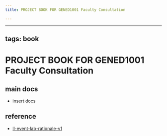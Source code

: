 ```yaml
---
title: PROJECT BOOK FOR GENED1001 Faculty Consultation

---
```



---
tags: book
---

PROJECT BOOK FOR GENED1001 Faculty Consultation
===

main docs
---

- insert docs

reference
---

- [ll-event-lab-rationale-v1](/AunryFEcRm6SG8qAbHAyIw)

